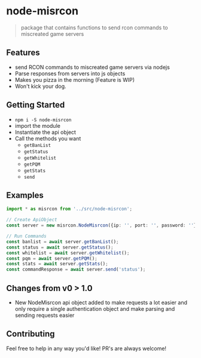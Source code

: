 # node-misrcon 
> package that contains functions to send rcon commands to miscreated game servers

## Features
* send RCON commands to miscreated game servers via nodejs
* Parse responses from servers into js objects
* Makes you pizza in the morning (Feature is WIP)
* Won't kick your dog.

## Getting Started
* `npm i -S node-misrcon`
* import the module
* Instantiate the api object
* Call the methods you want
  * `getBanList` 
  * `getStatus`
  * `getWhitelist`
  * `getPQM` 
  * `getStats`
  * `send`

## Examples
```ts
import * as misrcon from '../src/node-misrcon';

// Create ApiObject
const server = new misrcon.NodeMisrcon({ip: '', port: '', password: ''});

// Run Commands
const banlist = await server.getBanList();
const status = await server.getStatus();
const whitelist = await server.getWhitelist();
const pqm = await server.getPQM();
const stats = await server.getStats();
const commandResponse = await server.send('status');

```
## Changes from v0 > 1.0
* New NodeMisrcon api object added to make requests a lot easier and only require a single authentication object and make parsing and sending requests easier

## Contributing
Feel free to help in any way you'd like! PR's are always welcome!
